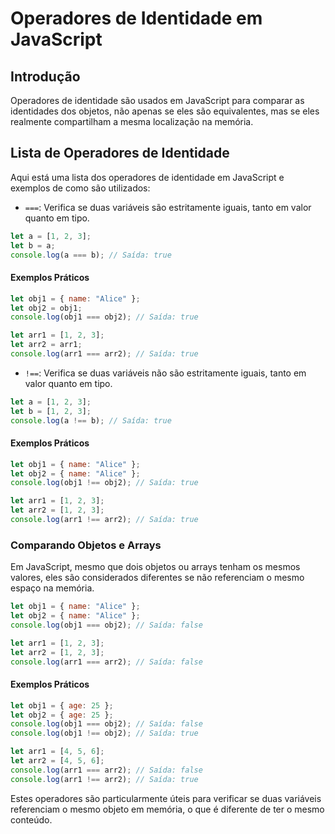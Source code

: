 # Operadores de Identidade em JavaScript

## Introdução

Operadores de identidade são usados em JavaScript para comparar as identidades dos objetos, não apenas se eles são equivalentes, mas se eles realmente compartilham a mesma localização na memória.

## Lista de Operadores de Identidade

Aqui está uma lista dos operadores de identidade em JavaScript e exemplos de como são utilizados:

- `===`: Verifica se duas variáveis são estritamente iguais, tanto em valor quanto em tipo.

```javascript
let a = [1, 2, 3];
let b = a;
console.log(a === b); // Saída: true
```

#### Exemplos Práticos

```javascript
let obj1 = { name: "Alice" };
let obj2 = obj1;
console.log(obj1 === obj2); // Saída: true

let arr1 = [1, 2, 3];
let arr2 = arr1;
console.log(arr1 === arr2); // Saída: true
```

- `!==`: Verifica se duas variáveis não são estritamente iguais, tanto em valor quanto em tipo.

```javascript
let a = [1, 2, 3];
let b = [1, 2, 3];
console.log(a !== b); // Saída: true
```

#### Exemplos Práticos

```javascript
let obj1 = { name: "Alice" };
let obj2 = { name: "Alice" };
console.log(obj1 !== obj2); // Saída: true

let arr1 = [1, 2, 3];
let arr2 = [1, 2, 3];
console.log(arr1 !== arr2); // Saída: true
```

### Comparando Objetos e Arrays

Em JavaScript, mesmo que dois objetos ou arrays tenham os mesmos valores, eles são considerados diferentes se não referenciam o mesmo espaço na memória.

```javascript
let obj1 = { name: "Alice" };
let obj2 = { name: "Alice" };
console.log(obj1 === obj2); // Saída: false

let arr1 = [1, 2, 3];
let arr2 = [1, 2, 3];
console.log(arr1 === arr2); // Saída: false
```

#### Exemplos Práticos

```javascript
let obj1 = { age: 25 };
let obj2 = { age: 25 };
console.log(obj1 === obj2); // Saída: false
console.log(obj1 !== obj2); // Saída: true

let arr1 = [4, 5, 6];
let arr2 = [4, 5, 6];
console.log(arr1 === arr2); // Saída: false
console.log(arr1 !== arr2); // Saída: true
```

Estes operadores são particularmente úteis para verificar se duas variáveis referenciam o mesmo objeto em memória, o que é diferente de ter o mesmo conteúdo.
